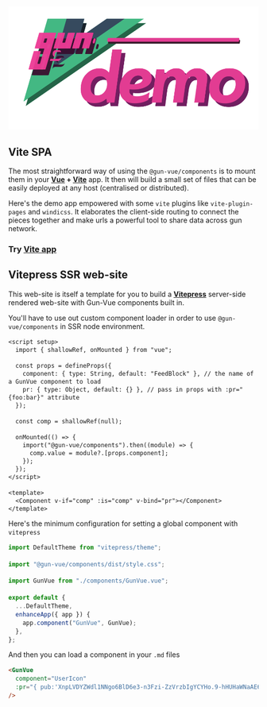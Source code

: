 ![](/media/svg/demo.svg)

## Vite SPA

The most straightforward way of using the `@gun-vue/components` is to mount them in your **[Vue](https://staging.vuejs.org/) + [Vite](https://vitejs.dev/)** app. It then will build a small set of files that can be easily deployed at any host (centralised or distributed).

Here's the demo app empowered with some `vite` plugins like `vite-plugin-pages` and `windicss`. It elaborates the client-side routing to connect the pieces together and make urls a powerful tool to share data across gun network.

### Try <a href="/demo/" target="_blank">Vite app</a>

## Vitepress SSR web-site

This web-site is itself a template for you to build a **[Vitepress](https://vitepress.vuejs.org)** server-side rendered web-site with Gun-Vue components built in.

You'll have to use out custom component loader in order to use `@gun-vue/components` in SSR node environment.

```vue
<script setup>
  import { shallowRef, onMounted } from "vue";

  const props = defineProps({
    component: { type: String, default: "FeedBlock" }, // the name of a GunVue component to load
    pr: { type: Object, default: {} }, // pass in props with :pr="{foo:bar}" attribute
  });

  const comp = shallowRef(null);

  onMounted(() => {
    import("@gun-vue/components").then((module) => {
      comp.value = module?.[props.component];
    });
  });
</script>

<template>
  <Component v-if="comp" :is="comp" v-bind="pr"></Component>
</template>
```

Here's the minimum configuration for setting a global component with `vitepress`

```js
import DefaultTheme from "vitepress/theme";

import "@gun-vue/components/dist/style.css";

import GunVue from "./components/GunVue.vue";

export default {
  ...DefaultTheme,
  enhanceApp({ app }) {
    app.component("GunVue", GunVue);
  },
};
```

And then you can load a component in your `.md` files

```html
<GunVue
  component="UserIcon"
  :pr="{ pub:'XnpLVDYZWdl1NNgo6BlD6e3-n3Fzi-ZzVrzbIgYCYHo.9-hHUHaWNaAE6tMp800MMzNtDLtjicS53915IrBu4uc' }"
/>
```
